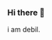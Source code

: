 ### Hi there 👋

<!--
**nTreet/nTreet** is a ✨ _special_ ✨ repository because its `README.md` (this file) appears on your GitHub profile.

Here are some ideas to get you started:

- 🔭 I’m currently working on functionality
- 🌱 I’m currently learning PHP+Java
- 👯 I’m looking to collaborate on noone.
- 🤔 I’m looking for help with me
- 💬 Ask me about nothing.
- 📫 How to reach me: ...
- 😄 Pronouns: что это значит? дайте переводчика
- ⚡ Fun fact: Treet - Tree
--> i am debil.
